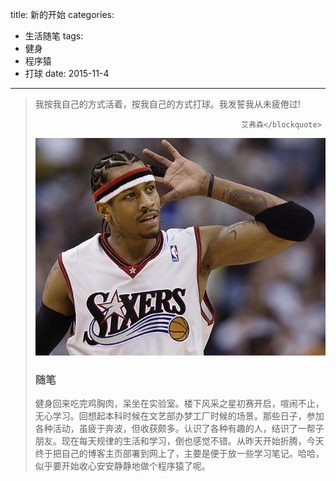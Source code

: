 title: 新的开始
categories:
  - 生活随笔
tags:
  - 健身
  - 程序猿
  - 打球
date: 2015-11-4
---
 <!-- HTML -->
<blockquote class="blockquote-center">我按我自己的方式活着，按我自己的方式打球。我发誓我从未疲倦过!
 
                                                  艾弗森</blockquote>

<img src="/uploads/ai1.jpg" />

<!-- Built-in tag (Require NexT 0.4.5 or above) -->


### 随笔
健身回来吃完鸡胸肉，呆坐在实验室。楼下风采之星初赛开启，喧闹不止，无心学习。回想起本科时候在文艺部办梦工厂时候的场景。那些日子，参加各种活动，虽疲于奔波，但收获颇多。认识了各种有趣的人，结识了一帮子朋友。现在每天规律的生活和学习，倒也感觉不错。从昨天开始折腾，今天终于把自己的博客主页部署到网上了，主要是便于放一些学习笔记。哈哈，似乎要开始收心安安静静地做个程序猿了呢。
